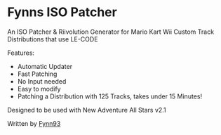 # Fynns ISO Patcher
An ISO Patcher & Riivolution Generator for Mario Kart Wii Custom Track Distributions that use LE-CODE

Features:
- Automatic Updater
- Fast Patching
- No Input needed
- Easy to modify
- Patching a Distribution with 125 Tracks, takes under 15 Minutes!

Designed to be used with New Adventure All Stars v2.1

Written by [Fynn93](https://fynn93.tech)
